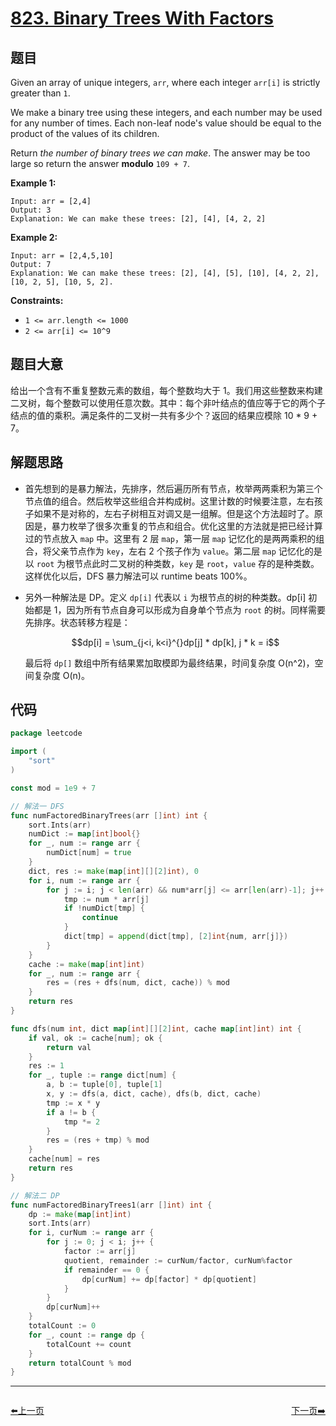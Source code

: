 # [823. Binary Trees With Factors](https://leetcode.com/problems/binary-trees-with-factors/)


## 题目

Given an array of unique integers, `arr`, where each integer `arr[i]` is strictly greater than `1`.

We make a binary tree using these integers, and each number may be used for any number of times. Each non-leaf node's value should be equal to the product of the values of its children.

Return *the number of binary trees we can make*. The answer may be too large so return the answer **modulo** `109 + 7`.

**Example 1:**

```
Input: arr = [2,4]
Output: 3
Explanation: We can make these trees: [2], [4], [4, 2, 2]
```

**Example 2:**

```
Input: arr = [2,4,5,10]
Output: 7
Explanation: We can make these trees: [2], [4], [5], [10], [4, 2, 2], [10, 2, 5], [10, 5, 2].
```

**Constraints:**

- `1 <= arr.length <= 1000`
- `2 <= arr[i] <= 10^9`

## 题目大意

给出一个含有不重复整数元素的数组，每个整数均大于 1。我们用这些整数来构建二叉树，每个整数可以使用任意次数。其中：每个非叶结点的值应等于它的两个子结点的值的乘积。满足条件的二叉树一共有多少个？返回的结果应模除 10 * 9 + 7。

## 解题思路

- 首先想到的是暴力解法，先排序，然后遍历所有节点，枚举两两乘积为第三个节点值的组合。然后枚举这些组合并构成树。这里计数的时候要注意，左右孩子如果不是对称的，左右子树相互对调又是一组解。但是这个方法超时了。原因是，暴力枚举了很多次重复的节点和组合。优化这里的方法就是把已经计算过的节点放入 `map` 中。这里有 2 层 `map`，第一层 `map` 记忆化的是两两乘积的组合，将父亲节点作为 `key`，左右 2 个孩子作为 `value`。第二层 `map` 记忆化的是以 `root` 为根节点此时二叉树的种类数，`key` 是 `root`，`value` 存的是种类数。这样优化以后，DFS 暴力解法可以 runtime beats 100%。
- 另外一种解法是 DP。定义 `dp[i]` 代表以 `i` 为根节点的树的种类数。dp[i] 初始都是 1，因为所有节点自身可以形成为自身单个节点为 `root` 的树。同样需要先排序。状态转移方程是：

    $$dp[i] = \sum_{j<i, k<i}^{}dp[j] * dp[k], j * k = i$$

    最后将 `dp[]` 数组中所有结果累加取模即为最终结果，时间复杂度 O(n^2)，空间复杂度 O(n)。

## 代码

```go
package leetcode

import (
	"sort"
)

const mod = 1e9 + 7

// 解法一 DFS
func numFactoredBinaryTrees(arr []int) int {
	sort.Ints(arr)
	numDict := map[int]bool{}
	for _, num := range arr {
		numDict[num] = true
	}
	dict, res := make(map[int][][2]int), 0
	for i, num := range arr {
		for j := i; j < len(arr) && num*arr[j] <= arr[len(arr)-1]; j++ {
			tmp := num * arr[j]
			if !numDict[tmp] {
				continue
			}
			dict[tmp] = append(dict[tmp], [2]int{num, arr[j]})
		}
	}
	cache := make(map[int]int)
	for _, num := range arr {
		res = (res + dfs(num, dict, cache)) % mod
	}
	return res
}

func dfs(num int, dict map[int][][2]int, cache map[int]int) int {
	if val, ok := cache[num]; ok {
		return val
	}
	res := 1
	for _, tuple := range dict[num] {
		a, b := tuple[0], tuple[1]
		x, y := dfs(a, dict, cache), dfs(b, dict, cache)
		tmp := x * y
		if a != b {
			tmp *= 2
		}
		res = (res + tmp) % mod
	}
	cache[num] = res
	return res
}

// 解法二 DP
func numFactoredBinaryTrees1(arr []int) int {
	dp := make(map[int]int)
	sort.Ints(arr)
	for i, curNum := range arr {
		for j := 0; j < i; j++ {
			factor := arr[j]
			quotient, remainder := curNum/factor, curNum%factor
			if remainder == 0 {
				dp[curNum] += dp[factor] * dp[quotient]
			}
		}
		dp[curNum]++
	}
	totalCount := 0
	for _, count := range dp {
		totalCount += count
	}
	return totalCount % mod
}
```


----------------------------------------------
<div style="display: flex;justify-content: space-between;align-items: center;">
<p><a href="https://books.halfrost.com/leetcode/ChapterFour/0800~0899/0821.Shortest-Distance-to-a-Character/">⬅️上一页</a></p>
<p><a href="https://books.halfrost.com/leetcode/ChapterFour/0800~0899/0826.Most-Profit-Assigning-Work/">下一页➡️</a></p>
</div>

